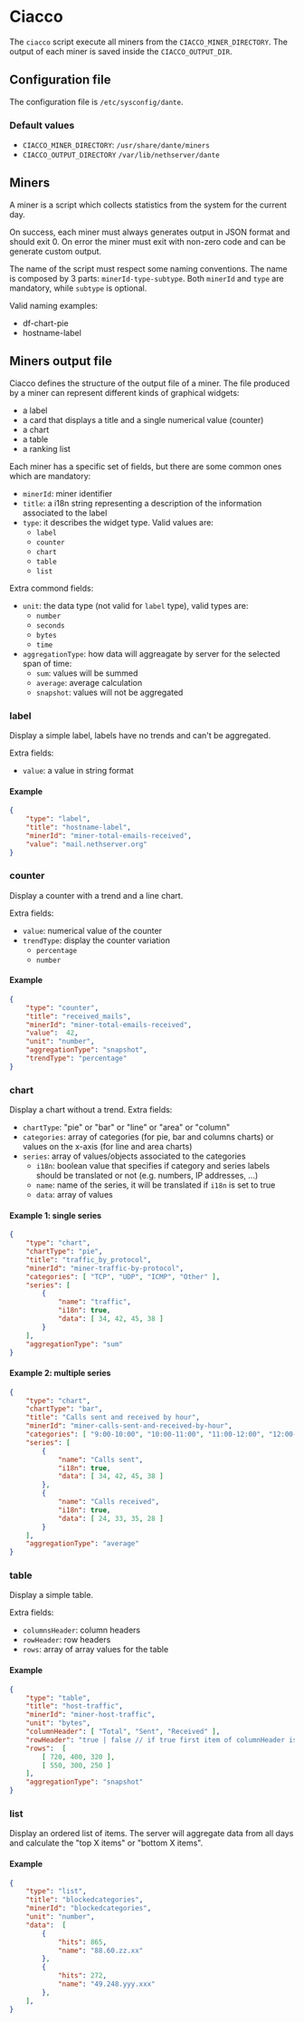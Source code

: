 # Ciacco

The `ciacco` script execute all miners from the `CIACCO_MINER_DIRECTORY`.
The output of each miner is saved inside the `CIACCO_OUTPUT_DIR`.

## Configuration file

The configuration file is `/etc/sysconfig/dante`.

### Default values

- `CIACCO_MINER_DIRECTORY`: `/usr/share/dante/miners`
- `CIACCO_OUTPUT_DIRECTORY` `/var/lib/nethserver/dante`

## Miners

A miner is a script which collects statistics from the system for the current day.

On success, each miner must always generates output in JSON format and should exit 0.
On error the miner must exit with non-zero code and can be generate custom output.

The name of the script must respect some naming conventions. The name is composed by 3 parts: `minerId-type-subtype`.
Both `minerId` and `type` are mandatory, while `subtype` is optional.

Valid naming examples:

- df-chart-pie
- hostname-label


## Miners output file

Ciacco defines the structure of the output file of a miner.
The file produced by a miner can represent different kinds of graphical widgets:

- a label
- a card that displays a title and a single numerical value (counter)
- a chart
- a table
- a ranking list

Each miner has a specific set of fields, but there are some common ones which are mandatory:

- `minerId`: miner identifier
- `title`: a i18n string representing a description of the information associated to the label
- `type`: it describes the widget type. Valid values are:
   - `label`
   - `counter`
   - `chart`
   - `table`
   - `list`

Extra commond fields:

- `unit`: the data type (not valid for `label` type), valid types are:
  - `number`
  - `seconds`
  - `bytes`
  - `time`
- `aggregationType`: how data will aggreagate by server for the selected span of time:
   - `sum`: values will be summed
   - `average`: average calculation
   - `snapshot`: values will not be aggregated


### label

Display a simple label, labels have no trends and can't be aggregated.

Extra fields:

- `value`: a value in string format

#### Example

```json
{
    "type": "label",
    "title": "hostname-label",
    "minerId": "miner-total-emails-received",
    "value": "mail.nethserver.org"
}
```

### counter

Display a counter with a trend and a line chart.

Extra fields:

- `value`: numerical value of the counter
- `trendType`: display the counter variation
  - `percentage`
  - `number`

#### Example

```json
{
    "type": "counter",
    "title": "received_mails",
    "minerId": "miner-total-emails-received",
    "value":  42,
    "unit": "number",
    "aggregationType": "snapshot",
    "trendType": "percentage"
}
```

### chart

Display a chart without a trend. Extra fields:

- `chartType`: "pie" or "bar" or "line" or "area" or "column"
- `categories`: array of categories (for pie, bar and columns charts) or values on the x-axis (for line and area charts)
- `series`: array of values/objects associated to the categories
    - `i18n`: boolean value that specifies if category and series labels should be translated or not (e.g. numbers, IP addresses, ...)
    - `name`: name of the series, it will be translated if `i18n` is set to true
    - `data`: array of values


#### Example 1: single series

```json
{
    "type": "chart",
    "chartType": "pie",
    "title": "traffic_by_protocol",
    "minerId": "miner-traffic-by-protocol", 
    "categories": [ "TCP", "UDP", "ICMP", "Other" ],
    "series": [
        {
            "name": "traffic",
            "i18n": true,
            "data": [ 34, 42, 45, 38 ]
        }
    ],
    "aggregationType": "sum"
}
```

#### Example 2: multiple series

```json
{
    "type": "chart",
    "chartType": "bar",
    "title": "Calls sent and received by hour",
    "minerId": "miner-calls-sent-and-received-by-hour", 
    "categories": [ "9:00-10:00", "10:00-11:00", "11:00-12:00", "12:00-13:00" ],
    "series": [
        {
            "name": "Calls sent",
            "i18n": true,
            "data": [ 34, 42, 45, 38 ]
        },
        {
            "name": "Calls received",
            "i18n": true,
            "data": [ 24, 33, 35, 28 ]
        }
    ],
    "aggregationType": "average"
}
```

### table

Display a simple table.

Extra fields:

- `columnsHeader`: column headers
- `rowHeader`: row headers
- `rows`: array of array values for the table

#### Example

```json
{
    "type": "table",
    "title": "host-traffic",
    "minerId": "miner-host-traffic",
    "unit": "bytes",
    "columnHeader": [ "Total", "Sent", "Received" ],
    "rowHeader": "true | false // if true first item of columnHeader is blank: [ '', 'Sent', 'Received' ]",
    "rows":  [ 
        [ 720, 400, 320 ],
        [ 550, 300, 250 ]
    ],
    "aggregationType": "snapshot"
}
```

### list

Display an ordered list of items.
The server will aggregate data from all days and calculate the "top X items" or "bottom X items".

#### Example

```json
{
    "type": "list",
    "title": "blockedcategories",
    "minerId": "blockedcategories",
    "unit": "number",
    "data":  [
        {
            "hits": 865,
            "name": "88.60.zz.xx"
        },
        {
            "hits": 272,
            "name": "49.248.yyy.xxx"
        },
    ],
}
```

